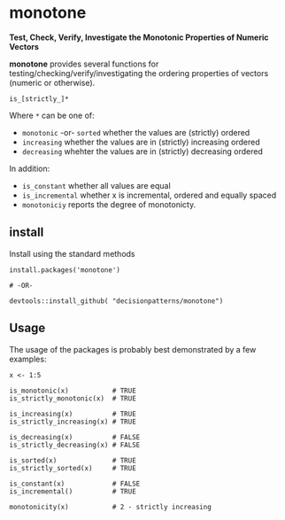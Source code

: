 # monotone

**Test, Check, Verify, Investigate the Monotonic Properties of Numeric Vectors**

**monotone** provides several functions for testing/checking/verify/investigating the ordering properties of vectors (numeric or otherwise). 


    is_[strictly_]*
    
Where `*` can be one of:
 
 - `monotonic` -or- `sorted`  whether the values are (strictly) ordered
 - `increasing` whether the values are in (strictly) increasing ordered
 - `decreasing` whehter the values are in (strictly) decreasing ordered   
 
In addition: 

 - `is_constant` whether all values are equal 
 - `is_incremental` whether x is incremental, ordered and equally spaced 
 - `monotoniciy` reports the degree of monotonicty.   

## install 

Install using the standard methods 

    install.packages('monotone')
     
    # -OR-
     
    devtools::install_github( "decisionpatterns/monotone")


## Usage 

The usage of the packages is probably best demonstrated by a few examples:

    x <- 1:5
    
    is_monotonic(x)           # TRUE
    is_strictly_monotonic(x)  # TRUE
    
    is_increasing(x)          # TRUE    
    is_strictly_increasing(x) # TRUE
    
    is_decreasing(x)          # FALSE
    is_strictly_decreasing(x) # FALSE
    
    is_sorted(x)              # TRUE
    is_strictly_sorted(x)     # TRUE 
    
    is_constant(x)            # FALSE
    is_incremental()          # TRUE
    
    monotonicity(x)           # 2 - strictly increasing
    